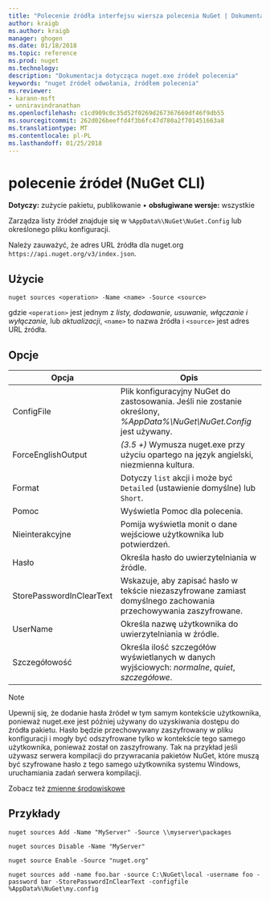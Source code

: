 ```yaml
---
title: "Polecenie źródła interfejsu wiersza polecenia NuGet | Dokumentacja firmy Microsoft"
author: kraigb
ms.author: kraigb
manager: ghogen
ms.date: 01/18/2018
ms.topic: reference
ms.prod: nuget
ms.technology: 
description: "Dokumentacja dotycząca nuget.exe źródeł polecenia"
keywords: "nuget źródeł odwołania, źródłem polecenia"
ms.reviewer:
- karann-msft
- unniravindranathan
ms.openlocfilehash: c1cd909c0c35d52f0269d267367669df46f9db55
ms.sourcegitcommit: 262d026beeffd4f3b6fc47d780a2f701451663a8
ms.translationtype: MT
ms.contentlocale: pl-PL
ms.lasthandoff: 01/25/2018
---
```

# <a name="sources-command-nuget-cli"></a>polecenie źródeł (NuGet CLI)

**Dotyczy:** zużycie pakietu, publikowanie &bullet; **obsługiwane wersje:** wszystkie

Zarządza listy źródeł znajduje się w `%AppData%\NuGet\NuGet.Config` lub określonego pliku konfiguracji.

Należy zauważyć, że adres URL źródła dla nuget.org `https://api.nuget.org/v3/index.json`.

## <a name="usage"></a>Użycie

```cli
nuget sources <operation> -Name <name> -Source <source>
```

gdzie `<operation>` jest jednym z *listy, dodawanie, usuwanie, włączanie i wyłączanie,* lub *aktualizacji*, `<name>` to nazwa źródła i `<source>` jest adres URL źródła.

## <a name="options"></a>Opcje

| Opcja | Opis |
| --- | --- |
| ConfigFile | Plik konfiguracyjny NuGet do zastosowania. Jeśli nie zostanie określony, *%AppData%\NuGet\NuGet.Config* jest używany. |
| ForceEnglishOutput | *(3.5 +)* Wymusza nuget.exe przy użyciu opartego na język angielski, niezmienna kultura. |
| Format | Dotyczy `list` akcji i może być `Detailed` (ustawienie domyślne) lub `Short`. |
| Pomoc | Wyświetla Pomoc dla polecenia. |
| Nieinterakcyjne | Pomija wyświetla monit o dane wejściowe użytkownika lub potwierdzeń. |
| Hasło | Określa hasło do uwierzytelniania w źródle. |
| StorePasswordInClearText | Wskazuje, aby zapisać hasło w tekście niezaszyfrowane zamiast domyślnego zachowania przechowywania zaszyfrowane. |
| UserName | Określa nazwę użytkownika do uwierzytelniania w źródle. |
| Szczegółowość | Określa ilość szczegółów wyświetlanych w danych wyjściowych: *normalne*, *quiet*, *szczegółowe*. |

> [!Note]
> Upewnij się, że dodanie hasła źródeł w tym samym kontekście użytkownika, ponieważ nuget.exe jest później używany do uzyskiwania dostępu do źródła pakietu. Hasło będzie przechowywany zaszyfrowany w pliku konfiguracji i mogły być odszyfrowane tylko w kontekście tego samego użytkownika, ponieważ został on zaszyfrowany. Tak na przykład jeśli używasz serwera kompilacji do przywracania pakietów NuGet, które muszą być szyfrowane hasło z tego samego użytkownika systemu Windows, uruchamiania zadań serwera kompilacji.

Zobacz też [zmienne środowiskowe](cli-ref-environment-variables.md)

## <a name="examples"></a>Przykłady

```cli
nuget sources Add -Name "MyServer" -Source \\myserver\packages

nuget sources Disable -Name "MyServer"

nuget source Enable -Source "nuget.org"

nuget sources add -name foo.bar -source C:\NuGet\local -username foo -password bar -StorePasswordInClearText -configfile %AppData%\NuGet\my.config
```
